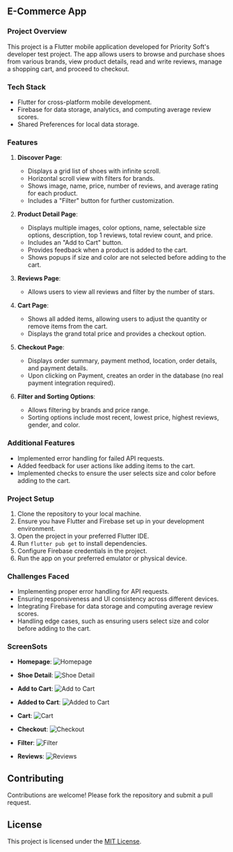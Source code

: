 ## E-Commerce App

### Project Overview
This project is a Flutter mobile application developed for Priority Soft's developer test project. The app allows users to browse and purchase shoes from various brands, view product details, read and write reviews, manage a shopping cart, and proceed to checkout. 

### Tech Stack
- Flutter for cross-platform mobile development.
- Firebase for data storage, analytics, and computing average review scores.
- Shared Preferences for local data storage.

### Features
1. **Discover Page**:
   - Displays a grid list of shoes with infinite scroll.
   - Horizontal scroll view with filters for brands.
   - Shows image, name, price, number of reviews, and average rating for each product.
   - Includes a "Filter" button for further customization.

2. **Product Detail Page**:
   - Displays multiple images, color options, name, selectable size options, description, top 1 reviews, total review count, and price.
   - Includes an "Add to Cart" button.
   - Provides feedback when a product is added to the cart.
   - Shows popups if size and color are not selected before adding to the cart.

3. **Reviews Page**:
   - Allows users to view all reviews and filter by the number of stars.

4. **Cart Page**:
   - Shows all added items, allowing users to adjust the quantity or remove items from the cart.
   - Displays the grand total price and provides a checkout option.

5. **Checkout Page**:
   - Displays order summary, payment method, location, order details, and payment details.
   - Upon clicking on Payment, creates an order in the database (no real payment integration required).

6. **Filter and Sorting Options**:
   - Allows filtering by brands and price range.
   - Sorting options include most recent, lowest price, highest reviews, gender, and color.

### Additional Features
- Implemented error handling for failed API requests.
- Added feedback for user actions like adding items to the cart.
- Implemented checks to ensure the user selects size and color before adding to the cart.

### Project Setup
1. Clone the repository to your local machine.
2. Ensure you have Flutter and Firebase set up in your development environment.
3. Open the project in your preferred Flutter IDE.
4. Run `flutter pub get` to install dependencies.
5. Configure Firebase credentials in the project.
6. Run the app on your preferred emulator or physical device.

### Challenges Faced
- Implementing proper error handling for API requests.
- Ensuring responsiveness and UI consistency across different devices.
- Integrating Firebase for data storage and computing average review scores.
- Handling edge cases, such as ensuring users select size and color before adding to the cart.


### ScreenSots

- **Homepage**: 
  ![Homepage](images/Homepage.png)

- **Shoe Detail**: 
  ![Shoe Detail](images/ShoeDetail.png)

- **Add to Cart**: 
  ![Add to Cart](images/AddToCart.png)

- **Added to Cart**: 
  ![Added to Cart](images/AddedToCart.png)

- **Cart**: 
  ![Cart](images/Cart.png)

- **Checkout**: 
  ![Checkout](images/Checkout.png)

- **Filter**: 
  ![Filter](images/Filter.png)

- **Reviews**: 
  ![Reviews](images/reviews.png)

## Contributing

Contributions are welcome! Please fork the repository and submit a pull request.

## License

This project is licensed under the [MIT License](LICENSE).

